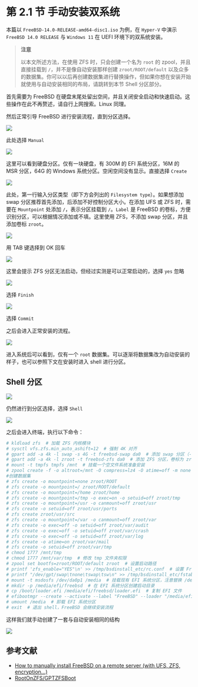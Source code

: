 # 第 2.1 节 手动安装双系统

本篇以 `FreeBSD-14.0-RELEASE-amd64-disc1.iso` 为例，在 `Hyper-V` 中演示 `FreeBSD 14.0 RELEASE` 与 `Windows 11` 在 UEFI 环境下的双系统安装。

> **注意**
>
> 以本文所述方法，在使用 ZFS 时，只会创建一个名为 `root` 的 zpool，并且直接挂载到 `/`，并不是像自动安装那样创建 `zroot/ROOT/default` 以及众多的数据集。你可以以后再创建数据集进行替换操作，但如果你想在安装开始就使用与自动安装相同的布局，请跳转到本节 Shell 分区部分。

首先需要为 FreeBSD 在硬盘末尾处留出空间，并且关闭安全启动和快速启动。这些操作在此不再赘述，请自行上网搜索。Linux 同理。

然后正常引导 FreeBSD 进行安装流程，直到分区选择。

![](../.gitbook/assets/双系统1.png)

此处选择 `Manual`

![](../.gitbook/assets/双系统2.png)

这里可以看到硬盘分区。仅有一块硬盘，有 300M 的 EFI 系统分区，16M 的 MSR 分区，64G 的 Windows 系统分区。空闲空间没有显示。直接选择 `Create`

![](../.gitbook/assets/双系统3.png)

此处，第一行输入分区类型（即下方会列出的 `Filesystem type`）。如果想添加 swap 分区推荐首先添加，后添加不好控制分区大小。在添加 UFS 或 ZFS 时，需要在 `Mountpoint` 处添加 `/`，表示分区挂载到 `/`。`Label` 是 FreeBSD 的卷标，方便识别分区，可以根据情况添加或不填。这里使用 ZFS，不添加 swap 分区，并且添加卷标 `zroot`。

![](../.gitbook/assets/双系统4.png)

用 TAB 键选择到 OK 回车

![](../.gitbook/assets/双系统5.png)

这里会提示 ZFS 分区无法启动，但经过实测是可以正常启动的，选择 `yes` 忽略

![](../.gitbook/assets/双系统6.png)

选择 `Finish`

![](../.gitbook/assets/双系统7.png)

选择 `Commit`

之后会进入正常安装的流程。

![](../.gitbook/assets/双系统8.png)

进入系统后可以看到，仅有一个 `root` 数据集。可以逐渐将数据集改为自动安装的样子，也可以参照下文在安装时进入 shell 进行分区。

## Shell 分区

![](../.gitbook/assets/双系统9.png)

仍然进行到分区选择，选择 `Shell`

![](../.gitbook/assets/双系统10.png)

之后会进入终端，执行以下命令：

```sh
# kldload zfs  # 加载 ZFS 内核模块
# sysctl vfs.zfs.min_auto_ashift=12  # 强制 4K 对齐
# gpart add -a 4k -l swap -s 4G -t freebsd-swap da0  # 添加 swap 分区（-t），卷标为 swap（-l），大小为 4G（-s），对齐（-a），注意替换 da0
# gpart add -a 4k -l zroot -t freebsd-zfs da0  # 添加 ZFS 分区，卷标为 zroot，使用全部空余大小，注意替换 da0
# mount -t tmpfs tmpfs /mnt  # 挂载一个空文件系统准备安装
# zpool create -f -o altroot=/mnt -O compress=lz4 -O atime=off -m none zroot /dev/gpt/zroot  # 创建 ZFS 池，暂时挂载至 /mnt（-o altroot=/mnt），使用 lz4 压缩（-O compress=lz4，可以换成zstd等），关闭时间标签（-O atime=off），/dev/gpt/zroot 是我们刚建立的卷标
#创建数据集
# zfs create -o mountpoint=none zroot/ROOT
# zfs create -o mountpoint=/ zroot/ROOT/default
# zfs create -o mountpoint=/home zroot/home
# zfs create -o mountpoint=/tmp -o exec=on -o setuid=off zroot/tmp
# zfs create -o mountpoint=/usr -o canmount=off zroot/usr
# zfs create -o setuid=off zroot/usr/ports
# zfs create zroot/usr/src
# zfs create -o mountpoint=/var -o canmount=off zroot/var
# zfs create -o exec=off -o setuid=off zroot/var/audit
# zfs create -o exec=off -o setuid=off zroot/var/crash
# zfs create -o exec=off -o setuid=off zroot/var/log
# zfs create -o atime=on zroot/var/mail
# zfs create -o setuid=off zroot/var/tmp
# chmod 1777 /mnt/tmp
# chmod 1777 /mnt/var/tmp  # 修改 tmp 文件夹权限
# zpool set bootfs=zroot/ROOT/default zroot  # 设置启动路径
# printf 'zfs_enable="YES"\n' >> /tmp/bsdinstall_etc/rc.conf  # 设置 FreeBSD 启动时加载 ZFS
# printf "/dev/gpt/swap\tnone\tswap\tsw\n" >> /tmp/bsdinstall_etc/fstab  # 添加 swap 分区挂载，同理 /dev/gpt/swap 是我们刚建立的卷标
# mount -t msdosfs /dev/da0p1 /media  # 挂载现有 EFI 系统分区，注意替换 /dev/da0p1
# mkdir -p /media/efi/freebsd  # 在 EFI 系统分区创建启动目录
# cp /boot/loader.efi /media/efi/freebsd/loader.efi  # 复制 EFI 文件
# efibootmgr --create --activate --label "FreeBSD" --loader "/media/efi/freebsd/loader.efi"  # 添加 UEFI 启动项
# umount /media  # 卸载 EFI 系统分区
# exit  # 退出 shell，FreeBSD 会继续安装流程
```

这样我们就手动创建了一套与自动安装相同的结构

![](../.gitbook/assets/双系统11.png)

## 参考文献

- [How to manually install FreeBSD on a remote server (with UFS, ZFS, encryption...)](https://stanislas.blog/2018/12/how-to-install-freebsd-server/)
- [RootOnZFS/GPTZFSBoot](https://wiki.freebsd.org/RootOnZFS/GPTZFSBoot)
